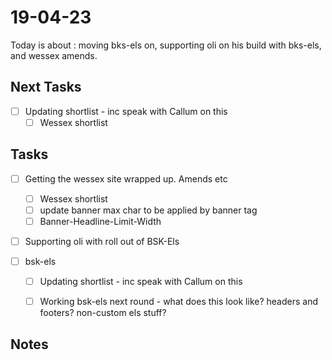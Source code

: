# 19-04-23
Today is about : moving bks-els on, supporting oli on his build with bks-els, and wessex amends.

## Next Tasks
- [ ] Updating shortlist - inc speak with Callum on this
  - [ ] Wessex shortlist

## Tasks

- [ ] Getting the wessex site wrapped up. Amends etc
  - [ ] Wessex shortlist
  - [ ] update banner max char to be applied by banner tag
  - [ ] Banner-Headline-Limit-Width

- [ ] Supporting oli with roll out of BSK-Els

- [ ] bsk-els
  - [ ] Updating shortlist - inc speak with Callum on this
  - [ ] Working bsk-els next round - what does this look like? headers and footers? non-custom els stuff?


## Notes
